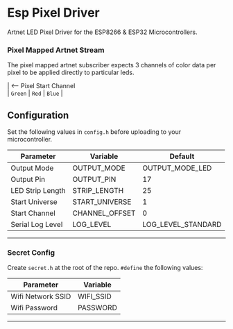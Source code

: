 # Esp Pixel Driver

Artnet LED Pixel Driver for the ESP8266 & ESP32 Microcontrollers.

<!-- markdownlint-disable MD001 -->

### Pixel Mapped Artnet Stream

<!-- markdownlint-enable MD001 -->

The pixel mapped artnet subscriber expects 3 channels of color data per pixel to be applied directly to particular leds.

| <-- Pixel Start Channel \
| `Green` | `Red` | `Blue` |

## Configuration

Set the following values in `config.h` before uploading to your microcontroller.

| Parameter        | Variable       | Default            |
| ---------------- | -------------- | ------------------ |
| Output Mode      | OUTPUT_MODE    | OUTPUT_MODE_LED    |
| Output Pin       | OUTPUT_PIN     | 17                 |
| LED Strip Length | STRIP_LENGTH   | 25                 |
| Start Universe   | START_UNIVERSE | 1                  |
| Start Channel    | CHANNEL_OFFSET | 0                  |
| Serial Log Level | LOG_LEVEL      | LOG_LEVEL_STANDARD |

---

### Secret Config

Create `secret.h` at the root of the repo. `#define` the following values:

| Parameter         | Variable  |
| ----------------- | --------- |
| Wifi Network SSID | WIFI_SSID |
| Wifi Password     | PASSWORD  |

---
